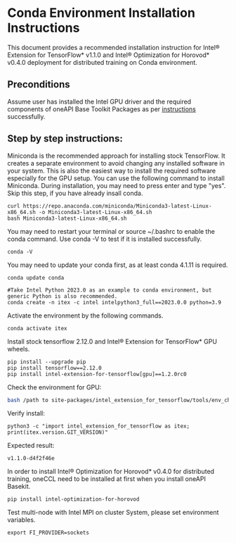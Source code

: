 # Conda Environment Installation Instructions

This document provides a recommended installation instruction for Intel® Extension for TensorFlow* v1.1.0 and Intel® Optimization for Horovod* v0.4.0 deployment for distributed training on Conda environment.    

## Preconditions
Assume user has installed the Intel GPU driver and the required components of oneAPI Base Toolkit Packages as per [instructions](../install_for_gpu.md#install_oneapi_base_toolkit_packages) successfully. 


## Step by step instructions:

Miniconda is the recommended approach for installing stock TensorFlow. It creates a separate environment to avoid changing any installed software in your system. This is also the easiest way to install the required software especially for the GPU setup.
You can use the following command to install Miniconda. During installation, you may need to press enter and type "yes". Skip this step, if you have already insall conda.

```
curl https://repo.anaconda.com/miniconda/Miniconda3-latest-Linux-x86_64.sh -o Miniconda3-latest-Linux-x86_64.sh
bash Miniconda3-latest-Linux-x86_64.sh
```

You may need to restart your terminal or source ~/.bashrc to enable the conda command. Use conda -V to test if it is installed successfully.
```
conda -V
```
You may need to update your conda first, as at least conda 4.1.11 is required.
```
conda update conda

#Take Intel Python 2023.0 as an example to conda environment, but generic Python is also recommended.
conda create -n itex -c intel intelpython3_full==2023.0.0 python=3.9
```

Activate the environment by the following commands.
```
conda activate itex
```
Install stock tensorflow 2.12.0 and Intel® Extension for TensorFlow* GPU wheels.
```
pip install --upgrade pip
pip install tensorflow==2.12.0
pip install intel-extension-for-tensorflow[gpu]==1.2.0rc0
```
Check the environment for GPU:
```bash
bash /path to site-packages/intel_extension_for_tensorflow/tools/env_check.sh
```
Verify install:
```
python3 -c "import intel_extension_for_tensorflow as itex; print(itex.version.GIT_VERSION)"
```
Expected result:
```
v1.1.0-d4f2f46e
```

In order to install Intel® Optimization for Horovod* v0.4.0 for distributed training, oneCCL need to be installed at first when you install oneAPI Basekit.

```
pip install intel-optimization-for-horovod
```

Test multi-node with Intel MPI on cluster System, please set environment variables.
```
export FI_PROVIDER=sockets
```

